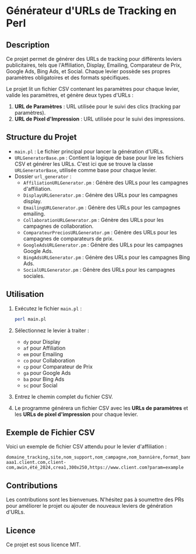 # Générateur d'URLs de Tracking en Perl

## Description

Ce projet permet de générer des URLs de tracking pour différents leviers publicitaires, tels que l'Affiliation, Display, Emailing, Comparateur de Prix, Google Ads, Bing Ads, et Social. Chaque levier possède ses propres paramètres obligatoires et des formats spécifiques.

Le projet lit un fichier CSV contenant les paramètres pour chaque levier, valide les paramètres, et génère deux types d'URLs :
1. **URL de Paramètres** : URL utilisée pour le suivi des clics (tracking par paramètres).
2. **URL de Pixel d'Impression** : URL utilisée pour le suivi des impressions.

## Structure du Projet

- `main.pl` : Le fichier principal pour lancer la génération d'URLs.
- `URLGeneratorBase.pm` : Contient la logique de base pour lire les fichiers CSV et générer les URLs. C'est ici que se trouve la classe `URLGeneratorBase`, utilisée comme base pour chaque levier.
- Dossier `url_generator` :
  - `AffiliationURLGenerator.pm` : Génère des URLs pour les campagnes d'affiliation.
  - `DisplayURLGenerator.pm` : Génère des URLs pour les campagnes display.
  - `EmailingURLGenerator.pm` : Génère des URLs pour les campagnes emailing.
  - `CollaborationURLGenerator.pm` : Génère des URLs pour les campagnes de collaboration.
  - `ComparateurPreciosURLGenerator.pm` : Génère des URLs pour les campagnes de comparateurs de prix.
  - `GoogleAdsURLGenerator.pm` : Génère des URLs pour les campagnes Google Ads.
  - `BingAdsURLGenerator.pm` : Génère des URLs pour les campagnes Bing Ads.
  - `SocialURLGenerator.pm` : Génère des URLs pour les campagnes sociales.

## Utilisation

1. Exécutez le fichier `main.pl` :
   ```bash
   perl main.pl
   ```

2. Sélectionnez le levier à traiter :
   - `dy` pour Display
   - `af` pour Affiliation
   - `em` pour Emailing
   - `co` pour Collaboration
   - `cp` pour Comparateur de Prix
   - `ga` pour Google Ads
   - `ba` pour Bing Ads
   - `sc` pour Social

3. Entrez le chemin complet du fichier CSV.

4. Le programme générera un fichier CSV avec les **URLs de paramètres** et les **URLs de pixel d'impression** pour chaque levier.

## Exemple de Fichier CSV

Voici un exemple de fichier CSV attendu pour le levier d'affiliation :

```csv
domaine_tracking,site,nom_support,nom_campagne,nom_bannière,format_bannière,url_destination
aaa1.client.com,client-com,awin,été_2024,crea1,300x250,https://www.client.com?param=example
```

## Contributions

Les contributions sont les bienvenues. N'hésitez pas à soumettre des PRs pour améliorer le projet ou ajouter de nouveaux leviers de génération d'URLs.

## Licence

Ce projet est sous licence MIT.
```
